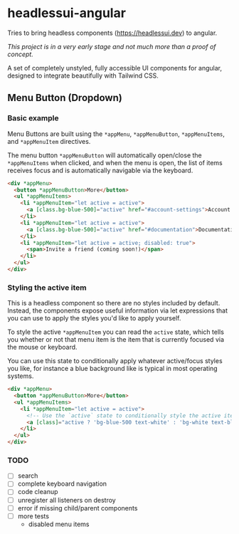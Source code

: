 # headlessui-angular

Tries to bring headless components (https://headlessui.dev) to angular.

_This project is in a very early stage and not much more than a proof of concept._

A set of completely unstyled, fully accessible UI components for angular, designed to integrate beautifully with Tailwind CSS.


## Menu Button (Dropdown)

### Basic example

Menu Buttons are built using the `*appMenu`, `*appMenuButton`, `*appMenuItems`, and `*appMenuItem` directives.

The menu button `*appMenuButton` will automatically open/close the `*appMenuItems` when clicked, and when the menu is open, the list of items receives focus and is automatically navigable via the keyboard.


```html
<div *appMenu>
  <button *appMenuButton>More</button>
  <ul *appMenuItems>
    <li *appMenuItem="let active = active">
      <a [class.bg-blue-500]="active" href="#account-settings">Account settings</a>
    </li>
    <li *appMenuItem="let active = active">
      <a [class.bg-blue-500]="active" href="#documentation">Documentation</a>
    </li>
    <li *appMenuItem="let active = active; disabled: true">
      <span>Invite a friend (coming soon!)</span>
    </li>
  </ul>
</div>
```

### Styling the active item

This is a headless component so there are no styles included by default. Instead, the components expose useful information via let expressions that you can use to apply the styles you'd like to apply yourself.

To style the active `*appMenuItem` you can read the `active` state, which tells you whether or not that menu item is the item that is currently focused via the mouse or keyboard.

You can use this state to conditionally apply whatever active/focus styles you like, for instance a blue background like is typical in most operating systems.

```html
<div *appMenu>
  <button *appMenuButton>More</button>
  <ul *appMenuItems>
    <li *appMenuItem="let active = active">
      <!-- Use the `active` state to conditionally style the active item. -->
      <a [class]="active ? 'bg-blue-500 text-white' : 'bg-white text-black'" href="#settings">Settings</a>
    </li>
  </ul>
</div>
```

### TODO
- [ ] search
- [ ] complete keyboard navigation
- [ ] code cleanup
- [ ] unregister all listeners on destroy 
- [ ] error if missing child/parent components
- [ ] more tests
  - disabled menu items